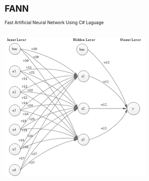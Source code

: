 # FANN
Fast Artificial Neural Network Using C# Laguage
#
![alt tag](https://github.com/PurwantoGZ/FANN/blob/master/arcBP.jpg)
